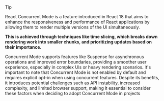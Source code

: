 >[!tip]
>React Concurrent Mode is a feature introduced in React 18 that aims to enhance the responsiveness and performance of React applications by allowing them to render multiple versions of the UI simultaneously.


**This is achieved through techniques like time slicing, which breaks down rendering work into smaller chunks, and prioritizing updates based on their importance.** 

Concurrent Mode supports features like Suspense for asynchronous operations and improved error boundaries, providing a smoother user experience, especially in complex UIs or heavy rendering scenarios. It's important to note that Concurrent Mode is not enabled by default and requires explicit opt-in when using concurrent features. Despite its benefits, it introduces potential challenges such as API instability, increased complexity, and limited browser support, making it essential to consider these factors when deciding to adopt Concurrent Mode in projects
